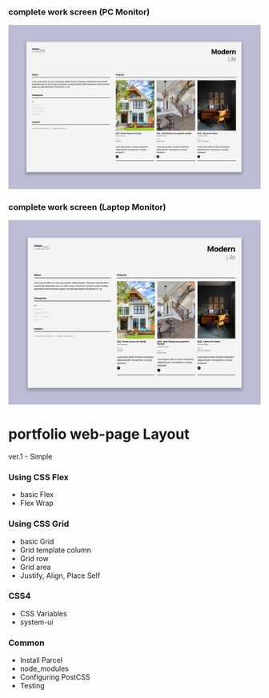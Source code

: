 ### complete work screen (PC Monitor)

![pc_monitor](./image/pc_monitor.png)

### complete work screen (Laptop Monitor)

![pc_monitor](./image/laptop_monitor.png)

# portfolio web-page Layout

ver.1 - Simple

### Using CSS Flex
- basic Flex
- Flex Wrap

### Using CSS Grid
- basic Grid
- Grid template column
- Grid row
- Grid area
- Justify, Align, Place Self

### CSS4
- CSS Variables
- system-ui

### Common
- Install Parcel
- node_modules
- Configuring PostCSS
- Testing
